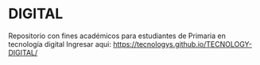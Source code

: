 # DIGITAL
Repositorio con fines académicos para estudiantes de Primaria en tecnología digital
Ingresar aqui: https://tecnologys.github.io/TECNOLOGY-DIGITAL/  
